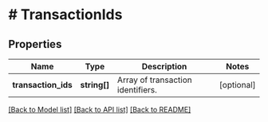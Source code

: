 # # TransactionIds

## Properties

Name | Type | Description | Notes
------------ | ------------- | ------------- | -------------
**transaction_ids** | **string[]** | Array of transaction identifiers. | [optional]

[[Back to Model list]](../../README.md#models) [[Back to API list]](../../README.md#endpoints) [[Back to README]](../../README.md)

